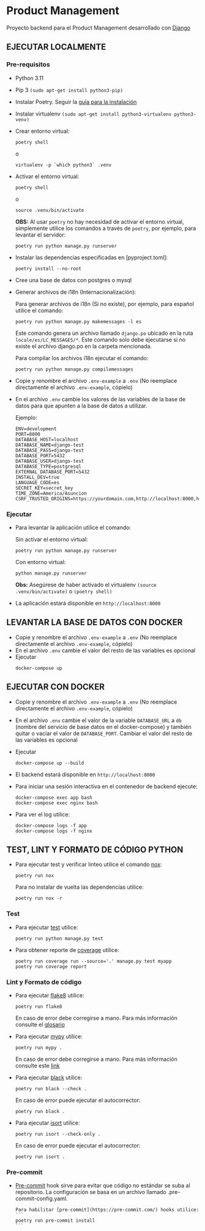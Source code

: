 # Product Management

Proyecto backend para el Product Management desarrollado con [Django](https://www.djangoproject.com/)

## EJECUTAR LOCALMENTE

### Pre-requisitos

-   Python 3.11
-   Pip 3 `(sudo apt-get install python3-pip)`
-   Instalar Poetry. Seguir la [guía para la instalación](https://python-poetry.org/docs/)
-   Instalar virtualenv `(sudo apt-get install python3-virtualenv python3-venv)`
-   Crear entorno virtual:
    ```
    poetry shell
    ```
    o
    ```
    virtualenv -p `which python3` .venv
    ```
-   Activar el entorno virtual:
    ```
    poetry shell
    ```
    o
    ```
    source .venv/bin/activate
    ```
    **OBS:** Al usar `poetry` no hay necesidad de activar el entorno virtual, simplemente utilice los comandos a través de `poetry`, por ejemplo, para levantar el servidor:
    ```
    poetry run python manage.py runserver
    ```
-   Instalar las dependencias especificadas en [pyproject.toml]:
    ```
    poetry install --no-root
    ```
-   Cree una base de datos con postgres o mysql
-   Generar archivos de i18n (Internacionalización):

    Para generar archivos de i18n (Si no existe), por ejemplo, para español utilice el comando:

    ```
    poetry run python manage.py makemessages -l es
    ```

    Este comando genera un archivo llamado `django.po` ubicado en la ruta `locale/es/LC_MESSAGES/*`. Este comando solo debe ejecutarse si no existe el archivo django.po en la carpeta mencionada.

    Para compilar los archivos i18n ejecutar el comando:

    ```
    poetry run python manage.py compilemessages
    ```

-   Copie y renombre el archivo `.env-example` a `.env` (No reemplace directamente el archivo `.env-example`, cópielo)
-   En el archivo `.env` cambie los valores de las variables de la base de datos para que apunten a la base de datos a utilizar.

    Ejemplo:

    ```
    ENV=development
    PORT=8000
    DATABASE_HOST=localhost
    DATABASE_NAME=django-test
    DATABASE_PASS=django-test
    DATABASE_PORT=5432
    DATABASE_USER=django-test
    DATABASE_TYPE=postgresql
    EXTERNAL_DATABASE_PORT=5432
    INSTALL_DEV=true
    LANGUAGE_CODE=es
    SECRET_KEY=secret_key
    TIME_ZONE=America/Asuncion
    CSRF_TRUSTED_ORIGINS=https://yourdomain.com,http://localhost:8000,http://localhost:8888
    ```

### Ejecutar

-   Para levantar la aplicación utilice el comando:

    Sin activar el entorno virtual:

    ```
    poetry run python manage.py runserver
    ```

    Con entorno virtual:

    ```
    python manage.py runserver
    ```

    **Obs:** Asegúrese de haber activado el virtualenv `(source .venv/bin/activate)` o `(poetry shell)`

-   La aplicación estará disponible en `http://localhost:8000`

## LEVANTAR LA BASE DE DATOS CON DOCKER

-   Copie y renombre el archivo `.env-example` a `.env` (No reemplace directamente el archivo `.env-example`, cópielo)
-   En el archivo `.env` cambie el valor del resto de las variables es opcional
-   Ejecutar
    ```
    docker-compose up
    ```

## EJECUTAR CON DOCKER

-   Copie y renombre el archivo `.env-example` a `.env` (No reemplace directamente el archivo `.env-example`, cópielo)
-   En el archivo `.env` cambie el valor de la variable `DATABASE_URL` a `db` (nombre del servicio de base datos en el docker-compose) y también quitar o vaciar el valor de `DATABASE_PORT`. Cambiar el valor del resto de las variables es opcional
-   Ejecutar
    ```
    docker-compose up --build
    ```
-   El backend estará disponible en `http://localhost:8000`

-   Para iniciar una sesión interactiva en el contenedor de backend ejecute:

    ```
    docker-compose exec app bash
    docker-compose exec nginx bash
    ```

-   Para ver el log utilice:
    ```
    docker-compose logs -f app
    docker-compose logs -f nginx
    ```

## TEST, LINT Y FORMATO DE CÓDIGO PYTHON

-   Para ejecutar test y verificar linteo utilice el comando [nox](https://nox.thea.codes/en/stable/):

    ```
    poetry run nox
    ```

    Para no instalar de vuelta las dependencias utilice:

    ```
    poetry run nox -r
    ```

### Test

-   Para ejecutar [test](https://docs.djangoproject.com/en/4.1/topics/testing) utilice:

    ```
    poetry run python manage.py test
    ```

-   Para obtener reporte de [coverage](https://docs.djangoproject.com/en/4.1/topics/testing/advanced/#integration-with-coverage-py) utilice:
    ```
    poetry run coverage run --source='.' manage.py test myapp
    poetry run coverage report
    ```

### Lint y Formato de código

-   Para ejecutar [flake8](https://flake8.pycqa.org/en/latest/) utilice:

    ```
    poetry run flake8
    ```

    En caso de error debe corregirse a mano. Para más información consulte el [glosario](https://flake8.pycqa.org/en/latest/glossary.html)

-   Para ejecutar [mypy](https://mypy.readthedocs.io/en/stable/) utilice:

    ```
    poetry run mypy .
    ```

    En caso de error debe corregirse a mano. Para más información consulte este [link](https://mypy.readthedocs.io/en/stable/cheat_sheet_py3.html)

-   Para ejecutar [black](https://github.com/psf/black) utilice:

    ```
    poetry run black --check .
    ```

    En caso de error puede ejecutar el autocorrector:

    ```
    poetry run black .
    ```

-   Para ejecutar [isort](https://pycqa.github.io/isort/) utilice:
    ```
    poetry run isort --check-only .
    ```
    En caso de error puede ejecutar el autocorrector:
    ```
    poetry run isort .
    ```

### Pre-commit

-   [Pre-commit](https://pre-commit.com/) hook sirve para evitar que código no estándar se suba al repositorio.
    La configuración se basa en un archivo llamado .pre-commit-config.yaml.

        Para habilitar [pre-commit](https://pre-commit.com/) hooks utilice:
        ```
        poetry run pre-commit install
        ```

